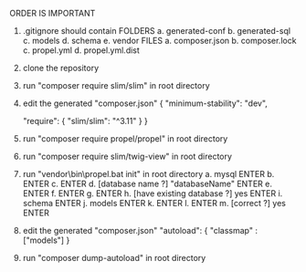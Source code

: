 ORDER IS IMPORTANT

1. .gitignore should contain
    FOLDERS
    a. generated-conf 
    b. generated-sql 
    c. models 
    d. schema 
    e. vendor 
    FILES
    a. composer.json
    b. composer.lock
    c. propel.yml
    d. propel.yml.dist
2. clone the repository
3. run "composer require slim/slim" in root directory
4. edit the generated "composer.json"
{
    "minimum-stability": "dev",

    "require": {
        "slim/slim": "^3.11"
    }
}
5. run "composer require propel/propel" in root directory
6. run "composer require slim/twig-view" in root directory
7. run "vendor\bin\propel.bat init" in root directory
    a. mysql ENTER
    b. ENTER
    c. ENTER
    d. [database name ?] "databaseName" ENTER
    e. ENTER
    f. ENTER
    g. ENTER
    h. [have existing database ?] yes ENTER
    i. schema ENTER
    j. models ENTER
    k. ENTER
    l. ENTER
    m. [correct ?] yes ENTER
8. edit the generated "composer.json"
"autoload": {
  "classmap" : ["models"]
}
9. run "composer dump-autoload" in root directory